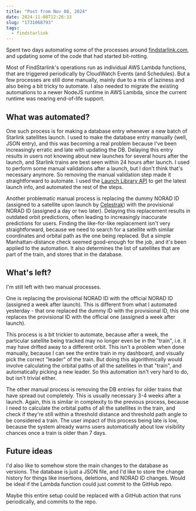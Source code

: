 ```yaml
---
title: "Post from Nov 08, 2024"
date: 2024-11-08T12:26:33
slug: "1731068793"
tags:
  - findstarlink
---
```

Spent two days automating some of the processes around [findstarlink.com](https://findstarlink.com), and updating some of the code that had started bit-rotting.

Most of FindStarlink's operations run as individual AWS Lambda functions, that are triggered periodically by CloudWatch Events (and Schedules). But a few processes are still done manually, mainly due to a mix of laziness and also being a bit tricky to automate. I also needed to migrate the existing automations to a newer NodeJS runtime in AWS Lambda, since the current runtime was nearing end-of-life support.

## What was automated?

One such process is for making a database entry whenever a new batch of Starlink satellites launch. I used to make the database entry manually (well, JSON entry), and this was becoming a real problem because I've been increasingly erratic and late with updating the DB. Delaying this entry results in users not knowing about new launches for several hours after the launch, and Starlink trains are best seen within 24 hours after launch. I used to perform some manual validations after a launch, but I don't think that's necessary anymore. So removing the manual validation step made it straightforward to automate. I used the [Launch Library API](https://ll.thespacedevs.com/2.2.0/launch/previous/?search=starlink&limit=1) to get the latest launch info, and automated the rest of the steps.

Another problematic manual process is replacing the dummy NORAD ID (assigned to a satellite upon launch by [Celestrak](https://celestrak.org/)) with the provisional NORAD ID (assigned a day or two later). Delaying this replacement results in outdated orbit predictions, often leading to increasingly inaccurate predictions for users. Finding the like-for-like replacement isn't very straightforward, because we need to search for a satellite with similar coordinates and orbital path as the one being replaced. But a simple Manhattan-distance check seemed good-enough for the job, and it's been applied to the automation. It also determines the list of satellites that are part of the train, and stores that in the database.

## What's left?

I'm still left with two manual processes.

One is replacing the provisional NORAD ID with the official NORAD ID (assigned a week after launch). This is different from what I automated yesterday - that one replaced the dummy ID with the provisional ID, this one replaces the provisional ID with the official one (assigned a week after launch).

This process is a bit trickier to automate, because after a week, the particular satellite being tracked may no longer even be in the "train", i.e. it may have drifted away to a different orbit. This isn't a problem when done manually, because I can see the entire train in my dashboard, and visually pick the correct "leader" of the train. But doing this algorithmically would involve calculating the orbital paths of all the satellites in that "train", and automatically picking a new leader. So this automation isn't very hard to do, but isn't trivial either.

The other manual process is removing the DB entries for older trains that have spread out completely. This is usually necessary 3-4 weeks after a launch. Again, this is similar in complexity to the previous process, because I need to calculate the orbital paths of all the satellites in the train, and check if they're still within a threshold distance and threshold path angle to be considered a train. The user impact of this process being late is low, because the system already warns users automatically about low visibility chances once a train is older than 7 days.

## Future ideas

I'd also like to somehow store the main changes to the database as versions. The database is just a JSON file, and I'd like to store the change history for things like insertions, deletions, and NORAD ID changes. Would be ideal if the Lambda function could just commit to the GitHub repo.

Maybe this entire setup could be replaced with a GitHub action that runs periodically, and commits to the repo.